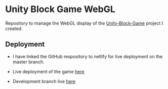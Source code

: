 # Unity Block Game WebGL

Repository to manage the WebGL display of the [Unity-Block-Game](https://github.com/conranpearce/Unity-Block-Game) project I created.

## Deployment
- I have linked the GitHub respository to netlify for live deployment on the master branch.

- Live deployment of the game [here](https://conran-unity-game.netlify.app/)
- Development branch live [here](https://block-game-develop.netlify.app/)
